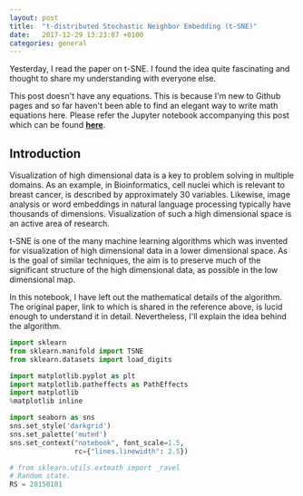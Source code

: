 ```yaml
---
layout: post
title:  "t-distributed Stochastic Neighbor Embedding (t-SNE)"
date:   2017-12-29 13:23:07 +0100
categories: general
---
```

Yesterday, I read the paper on t-SNE. I found the idea quite fascinating and thought to share my understanding with everyone else. 

This post doesn't have any equations. This is because I'm new to Github pages and so far haven't been able to find an elegant way to write math equations here. Please refer the Jupyter notebook accompanying this post which can be found __[here](https://github.com/abhisheksaurabh1985/yet-another-ml-tutorial/blob/master/t-SNE.ipynb)__.   

## Introduction
Visualization of high dimensional data is a key to problem solving in multiple domains. As an example, in Bioinformatics, cell nuclei which is relevant to breast cancer, is described by approximately 30 variables. Likewise, image analysis or word embeddings in natural language processing typically have thousands of dimensions. Visualization of such a high dimensional space is an active area of research. 

t-SNE is one of the many machine learning algorithms which was invented for visualization of high dimensional data in a lower dimensional space. As is the goal of similar techniques, the aim is to preserve much of the significant structure of the high dimensional data, as possible in the low dimensional map.  

In this notebook, I have left out the mathematical details of the algorithm. The original paper, link to which is shared in the reference above, is lucid enough to understand it in detail. Nevertheless, I'll explain the idea behind the algorithm.  

```python
import sklearn
from sklearn.manifold import TSNE
from sklearn.datasets import load_digits

import matplotlib.pyplot as plt
import matplotlib.patheffects as PathEffects
import matplotlib
%matplotlib inline

import seaborn as sns
sns.set_style('darkgrid')
sns.set_palette('muted')
sns.set_context("notebook", font_scale=1.5,
                rc={"lines.linewidth": 2.5})

# from sklearn.utils.extmath import _ravel
# Random state.
RS = 20150101
```
